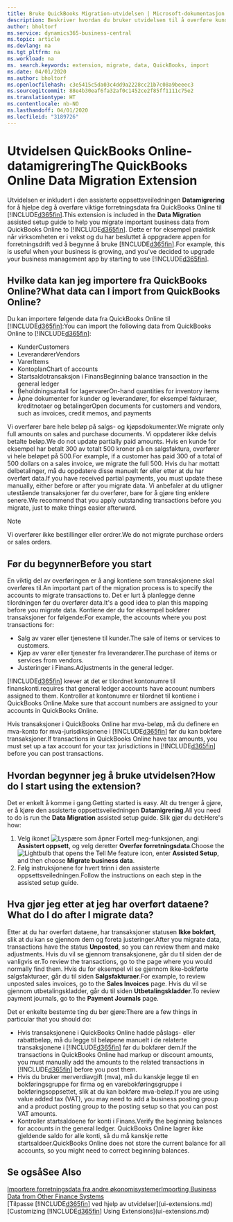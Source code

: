 ```yaml
---
title: Bruke QuickBooks Migration-utvidelsen | Microsoft-dokumentasjon
description: Beskriver hvordan du bruker utvidelsen til å overføre kunder, leverandører, varer og konti fra QuickBooks Online til Business Central.
author: bholtorf
ms.service: dynamics365-business-central
ms.topic: article
ms.devlang: na
ms.tgt_pltfrm: na
ms.workload: na
ms. search.keywords: extension, migrate, data, QuickBooks, import
ms.date: 04/01/2020
ms.author: bholtorf
ms.openlocfilehash: c3e5415c5da03c4dd9a2228cc21b7c08a9beeec3
ms.sourcegitcommit: 88e4b30eaf6fa32af0c1452ce2f85ff1111c75e2
ms.translationtype: HT
ms.contentlocale: nb-NO
ms.lasthandoff: 04/01/2020
ms.locfileid: "3189726"
---
```

# <a name="the-quickbooks-online-data-migration-extension"></a><span data-ttu-id="20631-103">Utvidelsen QuickBooks Online-datamigrering</span><span class="sxs-lookup"><span data-stu-id="20631-103">The QuickBooks Online Data Migration Extension</span></span>
<span data-ttu-id="20631-104">Utvidelsen er inkludert i den assisterte oppsettsveiledningen **Datamigrering** for å hjelpe deg å overføre viktige forretningsdata fra QuickBooks Online til [!INCLUDE[d365fin](includes/d365fin_md.md)].</span><span class="sxs-lookup"><span data-stu-id="20631-104">This extension is included in the **Data Migration** assisted setup guide to help you migrate important business data from QuickBooks Online to [!INCLUDE[d365fin](includes/d365fin_md.md)].</span></span> <span data-ttu-id="20631-105">Dette er for eksempel praktisk når virksomheten er i vekst og du har besluttet å oppgradere appen for forretningsdrift ved å begynne å bruke [!INCLUDE[d365fin](includes/d365fin_md.md)].</span><span class="sxs-lookup"><span data-stu-id="20631-105">For example, this is useful when your business is growing, and you've decided to upgrade your business management app by starting to use [!INCLUDE[d365fin](includes/d365fin_md.md)].</span></span>

## <a name="what-data-can-i-import-from-quickbooks-online"></a><span data-ttu-id="20631-106">Hvilke data kan jeg importere fra QuickBooks Online?</span><span class="sxs-lookup"><span data-stu-id="20631-106">What data can I import from QuickBooks Online?</span></span>
<span data-ttu-id="20631-107">Du kan importere følgende data fra QuickBooks Online til [!INCLUDE[d365fin](includes/d365fin_md.md)]:</span><span class="sxs-lookup"><span data-stu-id="20631-107">You can import the following data from QuickBooks Online to [!INCLUDE[d365fin](includes/d365fin_md.md)]:</span></span>  

* <span data-ttu-id="20631-108">Kunder</span><span class="sxs-lookup"><span data-stu-id="20631-108">Customers</span></span>
* <span data-ttu-id="20631-109">Leverandører</span><span class="sxs-lookup"><span data-stu-id="20631-109">Vendors</span></span>
* <span data-ttu-id="20631-110">Varer</span><span class="sxs-lookup"><span data-stu-id="20631-110">Items</span></span>
* <span data-ttu-id="20631-111">Kontoplan</span><span class="sxs-lookup"><span data-stu-id="20631-111">Chart of accounts</span></span>
* <span data-ttu-id="20631-112">Startsaldotransaksjon i Finans</span><span class="sxs-lookup"><span data-stu-id="20631-112">Beginning balance transaction in the general ledger</span></span>
* <span data-ttu-id="20631-113">Beholdningsantall for lagervarer</span><span class="sxs-lookup"><span data-stu-id="20631-113">On-hand quantities for inventory items</span></span>
* <span data-ttu-id="20631-114">Åpne dokumenter for kunder og leverandører, for eksempel fakturaer, kreditnotaer og betalinger</span><span class="sxs-lookup"><span data-stu-id="20631-114">Open documents for customers and vendors, such as invoices, credit memos, and payments</span></span>

<span data-ttu-id="20631-115">Vi overfører bare hele beløp på salgs- og kjøpsdokumenter.</span><span class="sxs-lookup"><span data-stu-id="20631-115">We migrate only full amounts on sales and purchase documents.</span></span> <span data-ttu-id="20631-116">Vi oppdaterer ikke delvis betalte beløp.</span><span class="sxs-lookup"><span data-stu-id="20631-116">We do not update partially paid amounts.</span></span> <span data-ttu-id="20631-117">Hvis en kunde for eksempel har betalt 300 av totalt 500 kroner på en salgsfaktura, overfører vi hele beløpet på 500.</span><span class="sxs-lookup"><span data-stu-id="20631-117">For example, if a customer has paid 300 of a total of 500 dollars on a sales invoice, we migrate the full 500.</span></span> <span data-ttu-id="20631-118">Hvis du har mottatt delbetalinger, må du oppdatere disse manuelt før eller etter at du har overført data.</span><span class="sxs-lookup"><span data-stu-id="20631-118">If you have received partial payments, you must update these manually, either before or after you migrate data.</span></span> <span data-ttu-id="20631-119">Vi anbefaler at du utligner utestående transaksjoner før du overfører, bare for å gjøre ting enklere senere.</span><span class="sxs-lookup"><span data-stu-id="20631-119">We recommend that you apply outstanding transactions before you migrate, just to make things easier afterward.</span></span>

> [!NOTE]  
>   <span data-ttu-id="20631-120">Vi overfører ikke bestillinger eller ordrer.</span><span class="sxs-lookup"><span data-stu-id="20631-120">We do not migrate purchase orders or sales orders.</span></span>

## <a name="before-you-start"></a><span data-ttu-id="20631-121">Før du begynner</span><span class="sxs-lookup"><span data-stu-id="20631-121">Before you start</span></span>
<span data-ttu-id="20631-122">En viktig del av overføringen er å angi kontiene som transaksjonene skal overføres til.</span><span class="sxs-lookup"><span data-stu-id="20631-122">An important part of the migration process is to specify the accounts to migrate transactions to.</span></span> <span data-ttu-id="20631-123">Det er lurt å planlegge denne tilordningen før du overfører data.</span><span class="sxs-lookup"><span data-stu-id="20631-123">It's a good idea to plan this mapping before you migrate data.</span></span> <span data-ttu-id="20631-124">Kontiene der du for eksempel bokfører transaksjoner for følgende:</span><span class="sxs-lookup"><span data-stu-id="20631-124">For example, the accounts where you post transactions for:</span></span>  

* <span data-ttu-id="20631-125">Salg av varer eller tjenestene til kunder.</span><span class="sxs-lookup"><span data-stu-id="20631-125">The sale of items or services to customers.</span></span>
* <span data-ttu-id="20631-126">Kjøp av varer eller tjenester fra leverandører.</span><span class="sxs-lookup"><span data-stu-id="20631-126">The purchase of items or services from vendors.</span></span>  
* <span data-ttu-id="20631-127">Justeringer i Finans.</span><span class="sxs-lookup"><span data-stu-id="20631-127">Adjustments in the general ledger.</span></span>  

[!INCLUDE[d365fin](includes/d365fin_md.md)] <span data-ttu-id="20631-128">krever at det er tilordnet kontonumre til finanskonti.</span><span class="sxs-lookup"><span data-stu-id="20631-128">requires that general ledger accounts have account numbers assigned to them.</span></span> <span data-ttu-id="20631-129">Kontroller at kontonumre er tilordnet til kontiene i QuickBooks Online.</span><span class="sxs-lookup"><span data-stu-id="20631-129">Make sure that account numbers are assigned to your accounts in QuickBooks Online.</span></span>

<span data-ttu-id="20631-130">Hvis transaksjoner i QuickBooks Online har mva-beløp, må du definere en mva-konto for mva-jurisdiksjonene i [!INCLUDE[d365fin](includes/d365fin_md.md)] før du kan bokføre transaksjoner.</span><span class="sxs-lookup"><span data-stu-id="20631-130">If transactions in QuickBooks Online have tax amounts, you must set up a tax account for your tax jurisdictions in [!INCLUDE[d365fin](includes/d365fin_md.md)] before you can post transactions.</span></span>

## <a name="how-do-i-start-using-the-extension"></a><span data-ttu-id="20631-131">Hvordan begynner jeg å bruke utvidelsen?</span><span class="sxs-lookup"><span data-stu-id="20631-131">How do I start using the extension?</span></span>
<span data-ttu-id="20631-132">Det er enkelt å komme i gang.</span><span class="sxs-lookup"><span data-stu-id="20631-132">Getting started is easy.</span></span> <span data-ttu-id="20631-133">Alt du trenger å gjøre, er å kjøre den assisterte oppsettsveiledningen **Datamigrering**.</span><span class="sxs-lookup"><span data-stu-id="20631-133">All you need to do is run the **Data Migration** assisted setup guide.</span></span> <span data-ttu-id="20631-134">Slik gjør du det:</span><span class="sxs-lookup"><span data-stu-id="20631-134">Here's how:</span></span>

1. <span data-ttu-id="20631-135">Velg ikonet ![Lyspære som åpner Fortell meg-funksjonen](media/ui-search/search_small.png "Fortell hva du vil gjøre"), angi **Assistert oppsett**, og velg deretter **Overfør forretningsdata**.</span><span class="sxs-lookup"><span data-stu-id="20631-135">Choose the ![Lightbulb that opens the Tell Me feature](media/ui-search/search_small.png "Tell me what you want to do") icon, enter **Assisted Setup**, and then choose **Migrate business data**.</span></span>
2. <span data-ttu-id="20631-136">Følg instruksjonene for hvert trinn i den assisterte oppsettsveiledningen.</span><span class="sxs-lookup"><span data-stu-id="20631-136">Follow the instructions on each step in the assisted setup guide.</span></span>

## <a name="what-do-i-do-after-i-migrate-data"></a><span data-ttu-id="20631-137">Hva gjør jeg etter at jeg har overført dataene?</span><span class="sxs-lookup"><span data-stu-id="20631-137">What do I do after I migrate data?</span></span>
<span data-ttu-id="20631-138">Etter at du har overført dataene, har transaksjoner statusen **Ikke bokført**, slik at du kan se gjennom dem og foreta justeringer.</span><span class="sxs-lookup"><span data-stu-id="20631-138">After you migrate data, transactions have the status **Unposted**, so you can review them and make adjustments.</span></span> <span data-ttu-id="20631-139">Hvis du vil se gjennom transaksjonene, går du til siden der de vanligvis er.</span><span class="sxs-lookup"><span data-stu-id="20631-139">To review the transactions, go to the page where you would normally find them.</span></span> <span data-ttu-id="20631-140">Hvis du for eksempel vil se gjennom ikke-bokførte salgsfakturaer, går du til siden **Salgsfakturaer**.</span><span class="sxs-lookup"><span data-stu-id="20631-140">For example, to review unposted sales invoices, go to the **Sales Invoices** page.</span></span> <span data-ttu-id="20631-141">Hvis du vil se gjennom utbetalingskladder, går du til siden **Utbetalingskladder**.</span><span class="sxs-lookup"><span data-stu-id="20631-141">To review payment journals, go to the **Payment Journals** page.</span></span>   

<span data-ttu-id="20631-142">Det er enkelte bestemte ting du bør gjøre:</span><span class="sxs-lookup"><span data-stu-id="20631-142">There are a few things in particular that you should do:</span></span>

* <span data-ttu-id="20631-143">Hvis transaksjonene i QuickBooks Online hadde påslags- eller rabattbeløp, må du legge til beløpene manuelt i de relaterte transaksjonene i [!INCLUDE[d365fin](includes/d365fin_md.md)] før du bokfører dem.</span><span class="sxs-lookup"><span data-stu-id="20631-143">If the transactions in QuickBooks Online had markup or discount amounts, you must manually add the amounts to the related transactions in [!INCLUDE[d365fin](includes/d365fin_md.md)] before you post them.</span></span>
* <span data-ttu-id="20631-144">Hvis du bruker merverdiavgift (mva), må du kanskje legge til en bokføringsgruppe for firma og en varebokføringsgruppe i bokføringsoppsettet, slik at du kan bokføre mva-beløp.</span><span class="sxs-lookup"><span data-stu-id="20631-144">If you are using value added tax (VAT), you may need to add a business posting group and a product posting group to the posting setup so that you can post VAT amounts.</span></span>
* <span data-ttu-id="20631-145">Kontroller startsaldoene for konti i Finans.</span><span class="sxs-lookup"><span data-stu-id="20631-145">Verify the beginning balances for accounts in the general ledger.</span></span> <span data-ttu-id="20631-146">QuickBooks Online lagrer ikke gjeldende saldo for alle konti, så du må kanskje rette startsaldoer.</span><span class="sxs-lookup"><span data-stu-id="20631-146">QuickBooks Online does not store the current balance for all accounts, so you might need to correct beginning balances.</span></span>

## <a name="see-also"></a><span data-ttu-id="20631-147">Se også</span><span class="sxs-lookup"><span data-stu-id="20631-147">See Also</span></span>
[<span data-ttu-id="20631-148">Importere forretningsdata fra andre økonomisystemer</span><span class="sxs-lookup"><span data-stu-id="20631-148">Importing Business Data from Other Finance Systems</span></span>](across-import-data-configuration-packages.md)  
<span data-ttu-id="20631-149">[Tilpasse [!INCLUDE[d365fin](includes/d365fin_md.md)] ved hjelp av utvidelser](ui-extensions.md)</span><span class="sxs-lookup"><span data-stu-id="20631-149">[Customizing [!INCLUDE[d365fin](includes/d365fin_md.md)] Using Extensions](ui-extensions.md)</span></span>  

